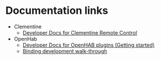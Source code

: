 # Documentation links

* Clementine
  * [Developer Docs for Clementine Remote Control](https://github.com/clementine-player/Android-Remote/wiki/Developer-Documentation)
* OpenHab
  * [Developer Docs for OpenHAB plugins (Getting started)](https://www.openhab.org/docs/developer/#develop-a-new-binding)
  * [Binding development walk-through](https://www.openhab.org/docs/developer/bindings/#the-thinghandler)

